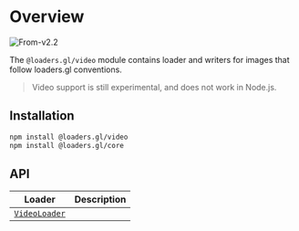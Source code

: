 # Overview

<p class="badges">
  <img src="https://img.shields.io/badge/From-v2.2-blue.svg?style=flat-square" alt="From-v2.2" /> 
</p>

The `@loaders.gl/video` module contains loader and writers for images that follow loaders.gl conventions.

> Video support is still experimental, and does not work in Node.js.

## Installation

```bash
npm install @loaders.gl/video
npm install @loaders.gl/core
```

## API

| Loader                                                         | Description |
| -------------------------------------------------------------- | ----------- |
| [`VideoLoader`](modules/video/docs/api-reference/video-loader) |             |
